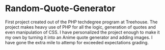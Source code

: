 # Random-Quote-Generator
 First project created out of the PHP techdegree program at Treehouse. The project 
 makes heavy use of PHP for all the logic, generation of quotes and even manipulation
 of CSS. I have personalized the project enough to make it my own by turning it into
 an Anime quote generator and adding images. I have gone the extra mile to attemp for exceeded expectations grading.
